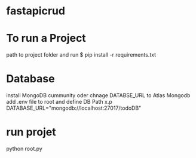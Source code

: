 # fastapicrud

# To run a Project
path to project folder and run
$ pip install -r requirements.txt

# Database
install MongoDB cummunity oder chnage DATABSE_URL to Atlas Mongodb
add .env file to root and define DB Path
x.p DATABASE_URL="mongodb://localhost:27017/todoDB"

# run projet
python root.py
